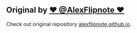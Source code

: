 
## Original by [♥️ @AlexFlipnote ♥️](https://github.com/AlexFlipnote)
Check out original repository [alexflipnote.github.io](https://github.com/AlexFlipnote/alexflipnote.github.io). 
